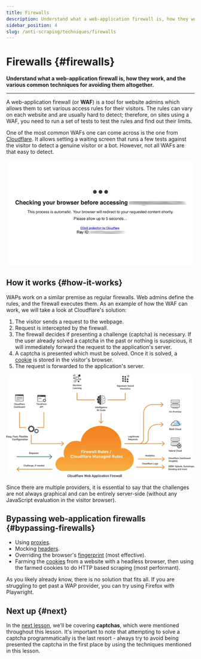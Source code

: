 ```yaml
---
title: Firewalls
description: Understand what a web-application firewall is, how they work, and the various common techniques for avoiding them altogether.
sidebar_position: 4
slug: /anti-scraping/techniques/firewalls
---
```


# Firewalls {#firewalls}

**Understand what a web-application firewall is, how they work, and the various common techniques for avoiding them altogether.**

---

A web-application firewall (or **WAF**) is a tool for website admins which allows them to set various access rules for their visitors. The rules can vary on each website and are usually hard to detect; therefore, on sites using a WAF, you need to run a set of tests to test the rules and find out their limits.

One of the most common WAFs one can come across is the one from [Cloudflare](https://www.cloudflare.com). It allows setting a waiting screen that runs a few tests against the visitor to detect a genuine visitor or a bot. However, not all WAFs are that easy to detect.

![Cloudflare waiting screen](./images/cloudflare.png)

## How it works {#how-it-works}

WAPs work on a similar premise as regular firewalls. Web admins define the rules, and the firewall executes them. As an example of how the WAF can work, we will take a look at Cloudflare's solution:

1. The visitor sends a request to the webpage.
2. Request is intercepted by the firewall.
3. The firewall decides if presenting a challenge (captcha) is necessary. If the user already solved a captcha in the past or nothing is suspicious, it will immediately forward the request to the application's server.
4. A captcha is presented which must be solved. Once it is solved, a [cookie](../../glossary/concepts/http_cookies.md) is stored in the visitor's browser.
5. The request is forwarded to the application's server.

![Cloudflare WAP workflow](./images/cloudflare-graphic.webp)

Since there are multiple providers, it is essential to say that the challenges are not always graphical and can be entirely server-side (without any JavaScript evaluation in the visitor browser).

## Bypassing web-application firewalls {#bypassing-firewalls}

- Using [proxies](../mitigation/proxies.md).
- Mocking [headers](../../glossary/concepts/http_headers.md).
- Overriding the browser's [fingerprint](./fingerprinting.md) (most effective).
- Farming the [cookies](../../glossary/concepts/http_cookies.md) from a website with a headless browser, then using the farmed cookies to do HTTP based scraping (most performant).

As you likely already know, there is no solution that fits all. If you are struggling to get past a WAP provider, you can try using Firefox with Playwright.

## Next up {#next}

In the [next lesson](./captchas.md), we'll be covering **captchas**, which were mentioned throughout this lesson. It's important to note that attempting to solve a captcha programmatically is the last resort - always try to avoid being presented the captcha in the first place by using the techniques mentioned in this lesson.
